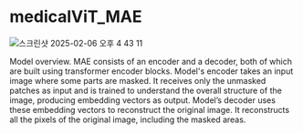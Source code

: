 # medicalViT_MAE


![스크린샷 2025-02-06 오후 4 43 11](https://github.com/user-attachments/assets/b791faa4-170f-467d-87a4-901df605e63e)


Model overview. MAE consists of an encoder and a decoder, both of which are built using transformer encoder blocks. Model's encoder takes an input image where some parts are masked. It receives only the unmasked patches as input and is trained to understand the overall structure of the image, producing embedding vectors as output. 
Model’s decoder uses these embedding vectors to reconstruct the original image. It reconstructs all the pixels of the original image, including the masked areas.

